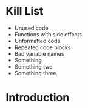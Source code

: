 Kill List
=========
* Unused code
* Functions with side effects
* Unformatted code
* Repeated code blocks
* Bad variable names
* Something
* Something two
* Something three
# Introduction